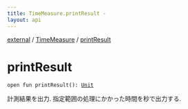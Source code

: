 ```yaml
---
title: TimeMeasure.printResult - 
layout: api
---
```


<div class='api-docs-breadcrumbs'><a href="../index.html">external</a> / <a href="index.html">TimeMeasure</a> / <a href="./print-result.html">printResult</a></div>

# printResult

<div class="signature"><code><span class="keyword">open</span> <span class="keyword">fun </span><span class="identifier">printResult</span><span class="symbol">(</span><span class="symbol">)</span><span class="symbol">: </span><a href="https://kotlinlang.org/api/latest/jvm/stdlib/kotlin/-unit/index.html"><span class="identifier">Unit</span></a></code></div>

計測結果を出力. 指定範囲の処理にかかった時間を秒で出力する.

